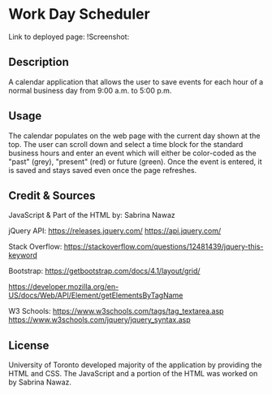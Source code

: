 # Work Day Scheduler 

Link to deployed page:
!Screenshot: 

## Description

A calendar application that allows the user to save events for each hour of a normal business day from 9:00 a.m. to 5:00 p.m. 

## Usage

The calendar populates on the web page with the current day shown at the top. The user can scroll down and select a time block for the standard business hours and enter an event which will either be color-coded as the "past" (grey), "present" (red) or future (green). Once the event is entered, it is saved and stays saved even once the page refreshes. 

## Credit & Sources 

JavaScript & Part of the HTML by: Sabrina Nawaz 

jQuery API: 
https://releases.jquery.com/
https://api.jquery.com/

Stack Overflow:
https://stackoverflow.com/questions/12481439/jquery-this-keyword

Bootstrap:
https://getbootstrap.com/docs/4.1/layout/grid/

https://developer.mozilla.org/en-US/docs/Web/API/Element/getElementsByTagName

W3 Schools:
https://www.w3schools.com/tags/tag_textarea.asp
https://www.w3schools.com/jquery/jquery_syntax.asp


## License

University of Toronto developed majority of the application by providing the HTML and CSS. The JavaScript and a portion of the HTML was worked on by Sabrina Nawaz. 